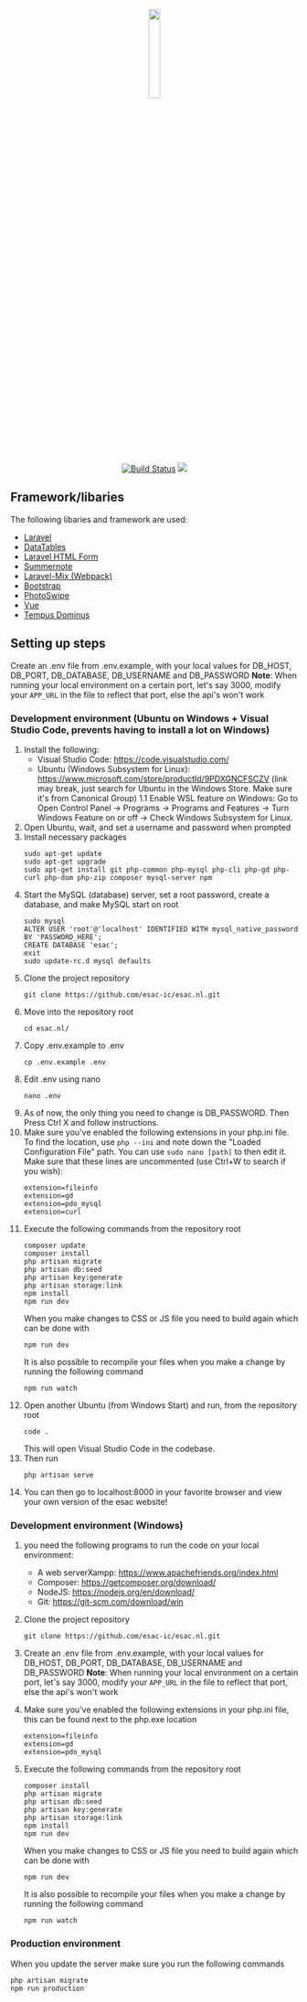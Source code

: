 <p align="center"><img width="20%" src="https://i.imgur.com/M2nZitU.png"></p>
<p align="center">
<a href="https://travis-ci.org/esac-ic/esac.nl"><img src="https://travis-ci.org/esac-ic/esac.nl.svg?branch=master" alt="Build Status"></a>
<a href="https://codecov.io/gh/esac-ic/esac.nl">
  <img src="https://codecov.io/gh/esac-ic/esac.nl/branch/master/graph/badge.svg" />
</a>
</p>

## Framework/libaries

The following libaries and framework are used:
- [Laravel](https://laravel.com)
- [DataTables](https://datatables.net/)
- [Laravel HTML Form](https://github.com/LaravelCollective/html)
- [Summernote](http://summernote.org/)
- [Laravel-Mix (Webpack)](https://github.com/JeffreyWay/laravel-mix)
- [Bootstrap](https://getbootstrap.com/)
- [PhotoSwipe](https://photoswipe.com/)
- [Vue](https://vuejs.org)
- [Tempus Dominus](https://tempusdominus.github.io/bootstrap-4/)


## Setting up steps
Create an .env file from .env.example, with your local values for 
DB\_HOST, DB\_PORT, DB\_DATABASE, DB\_USERNAME and DB\_PASSWORD
**Note**: When running your local environment on a certain port, let's say 3000, modify your `APP_URL` in the file to reflect that port, else the api's won't work

### Development environment (Ubuntu on Windows + Visual Studio Code, prevents having to install a lot on Windows)
1. Install the following:
	* Visual Studio Code: https://code.visualstudio.com/
	* Ubuntu (Windows Subsystem for Linux): https://www.microsoft.com/store/productId/9PDXGNCFSCZV (link may break, just search for Ubuntu in the Windows Store. Make sure it's from Canonical Group)
1.1 Enable WSL feature on Windows: Go to Open Control Panel -> Programs -> Programs and Features -> Turn Windows Feature on or off -> Check Windows Subsystem for Linux. 
2. Open Ubuntu, wait, and set a username and password when prompted
3. Install necessary packages
	```
	sudo apt-get update
	sudo apt-get upgrade
	sudo apt-get install git php-common php-mysql php-cli php-gd php-curl php-dom php-zip composer mysql-server npm
	```
4. Start the MySQL (database) server, set a root password, create a database, and make MySQL start on root
	```
	sudo mysql
	ALTER USER 'root'@'localhost' IDENTIFIED WITH mysql_native_password BY 'PASSWORD_HERE';
	CREATE DATABASE 'esac';
	exit
	sudo update-rc.d mysql defaults
	```
6. Clone the project repository 
	```
	git clone https://github.com/esac-ic/esac.nl.git
	```
7. Move into the repository root 
	```
	cd esac.nl/
	```
8. Copy .env.example to .env
	```
	cp .env.example .env
	```
9. Edit .env using nano
	```
	nano .env
	```
10. As of now, the only thing you need to change is DB_PASSWORD. Then Press Ctrl X and follow instructions.
11. Make sure you've enabled the following extensions in your php.ini file. To find the location, use ```php --ini``` and note down the "Loaded Configuration File" path. You can use ```sudo nano [path]``` to then edit it. Make sure that these lines are uncommented (use Ctrl+W to search if you wish):
	```
	extension=fileinfo
	extension=gd
	extension=pdo_mysql
	extension=curl
	```
12. Execute the following commands from the repository root
	```
	composer update
	composer install
	php artisan migrate
	php artisan db:seed
	php artisan key:generate
	php artisan storage:link
	npm install
	npm run dev
	```
	When you make changes to CSS or JS file you need to build again which can be done with
	```
	npm run dev
	```
	It is also possible to recompile your files when you make a change by running the following command
	```
	npm run watch
	```
13. Open another Ubuntu (from Windows Start) and run, from the repository root
	```
	code .
	```
	This will open Visual Studio Code in the codebase.
14. Then run
	```
	php artisan serve
	```
15. You can then go to localhost:8000 in your favorite browser and view your own version of the esac website!

### Development environment (Windows)
1. you need the following programs to run the code on your local environment:
	* A web serverXampp: https://www.apachefriends.org/index.html
	* Composer: https://getcomposer.org/download/
	* NodeJS: https://nodejs.org/en/download/
	* Git: https://git-scm.com/download/win

2. Clone the project repository
	```
	git clone https://github.com/esac-ic/esac.nl.git
	```
3. Create an .env file from .env.example, with your local values for 
DB\_HOST, DB\_PORT, DB\_DATABASE, DB\_USERNAME and DB\_PASSWORD
**Note**: When running your local environment on a certain port, let's say 3000, modify your `APP_URL` in the file to reflect that port, else the api's won't work

4. Make sure you've enabled the following extensions in your php.ini file, this can be found next to the php.exe location
	```
	extension=fileinfo
	extension=gd
	extension=pdo_mysql
	```
5. Execute the following commands from the repository root
	```
	composer install
	php artisan migrate
	php artisan db:seed
	php artisan key:generate
	php artisan storage:link
	npm install
	npm run dev
	```
	When you make changes to CSS or JS file you need to build again which can be done with
	```
	npm run dev
	```
	It is also possible to recompile your files when you make a change by running the following command
	```
	npm run watch
	```

### Production environment
When you update the server make sure you run the following commands

    php artisan migrate
    npm run production

